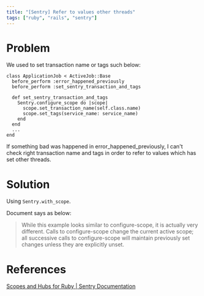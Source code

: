 ```yaml
---
title: "[Sentry] Refer to values other threads"
tags: ["ruby", "rails", "sentry"]
---
```


# Problem
We used to set transaction name or tags such below:
```
class ApplicationJob < ActiveJob::Base
  before_perform :error_happened_previously
  before_perform :set_sentry_transaction_and_tags

  def set_sentry_transaction_and_tags
    Sentry.configure_scope do |scope|
      scope.set_transaction_name(self.class.name)
      scope.set_tags(service_name: service_name)
    end
  end
  ...
end
```
If something bad was happened in error_happened_previously, I can't check right transaction name and tags in order to refer to values which has set other threads.

# Solution
Using `Sentry.with_scope`.

Document says as below:
> While this example looks similar to configure-scope, it is actually very different. Calls to configure-scope change the current active scope; all successive calls to configure-scope will maintain previously set changes unless they are explicitly unset.

# References
[Scopes and Hubs for Ruby | Sentry Documentation](https://docs.sentry.io/platforms/ruby/enriching-events/scopes/#using-with-scope)